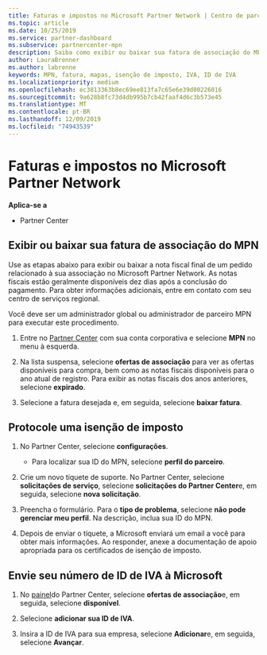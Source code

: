 ```yaml
---
title: Faturas e impostos no Microsoft Partner Network | Centro de parceiros
ms.topic: article
ms.date: 10/25/2019
ms.service: partner-dashboard
ms.subservice: partnercenter-mpn
description: Saiba como exibir ou baixar sua fatura de associação do MPN, bem como um arquivo para isenção de imposto e enviar o número da sua ID de IVA da Microsoft.
author: LauraBrenner
ms.author: labrenne
keywords: MPN, fatura, mapas, isenção de imposto, IVA, ID de IVA
ms.localizationpriority: medium
ms.openlocfilehash: ec3813363b8ec69ee813fa7c65e6e39d00226016
ms.sourcegitcommit: 9a628b8fc73d4db995b7cb42faaf4d6c3b573e45
ms.translationtype: MT
ms.contentlocale: pt-BR
ms.lasthandoff: 12/09/2019
ms.locfileid: "74943539"
---
```

# <a name="invoices-and-taxes-in-the-microsoft-partner-network"></a>Faturas e impostos no Microsoft Partner Network

**Aplica-se a**

-  Partner Center

## <a name="view-or-download-your-mpn-membership-invoice"></a>Exibir ou baixar sua fatura de associação do MPN

Use as etapas abaixo para exibir ou baixar a nota fiscal final de um pedido relacionado à sua associação no Microsoft Partner Network. As notas fiscais estão geralmente disponíveis dez dias após a conclusão do pagamento. Para obter informações adicionais, entre em contato com seu centro de serviços regional.  

Você deve ser um administrador global ou administrador de parceiro MPN para executar este procedimento. 

1.  Entre no [Partner Center](https://partner.microsoft.com/dashboard/home) com sua conta corporativa e selecione **MPN** no menu à esquerda.

4.  Na lista suspensa, selecione **ofertas de associação** para ver as ofertas disponíveis para compra, bem como as notas fiscais disponíveis para o ano atual de registro. Para exibir as notas fiscais dos anos anteriores, selecione **expirado**.

6.  Selecione a fatura desejada e, em seguida, selecione **baixar fatura**. 

## <a name="file-a-tax-exemption"></a>Protocole uma isenção de imposto

1.  No Partner Center, selecione **configurações**.
    - Para localizar sua ID do MPN, selecione **perfil do parceiro**.

2.  Crie um novo tíquete de suporte. No Partner Center, selecione **solicitações de serviço**, selecione **solicitações do Partner Center**e, em seguida, selecione **nova solicitação**.

3.  Preencha o formulário. Para o **tipo de problema**, selecione **não pode gerenciar meu perfil**. Na descrição, inclua sua ID do MPN.

4.  Depois de enviar o tíquete, a Microsoft enviará um email a você para obter mais informações. Ao responder, anexe a documentação de apoio apropriada para os certificados de isenção de imposto.

## <a name="send-microsoft-your-vat-id-number"></a>Envie seu número de ID de IVA à Microsoft

1.  No [painel](https://partner.microsoft.com/dashboard/home)do Partner Center, selecione **ofertas de associação**e, em seguida, selecione **disponível**. 

2.  Selecione **adicionar sua ID de IVA**. 

3.  Insira a ID de IVA para sua empresa, selecione **Adicionar**e, em seguida, selecione **Avançar**. 

